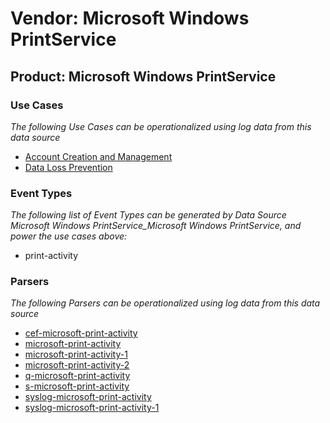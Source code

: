 Vendor: Microsoft Windows PrintService
======================================
Product: Microsoft Windows PrintService
---------------------------------------

### Use Cases

_The following Use Cases can be operationalized using log data from this data source_

* [Account Creation and Management](../UseCases/usecase_account_creation_and_management.md)
* [Data Loss Prevention](../UseCases/usecase_data_loss_prevention.md)


### Event Types

_The following list of Event Types can be generated by Data Source Microsoft Windows PrintService_Microsoft Windows PrintService, and power the use cases above:_

- print-activity


### Parsers

_The following Parsers can be operationalized using log data from this data source_

* [cef-microsoft-print-activity](../Parsers/parserContent_cef-microsoft-print-activity.md)
* [microsoft-print-activity](../Parsers/parserContent_microsoft-print-activity.md)
* [microsoft-print-activity-1](../Parsers/parserContent_microsoft-print-activity-1.md)
* [microsoft-print-activity-2](../Parsers/parserContent_microsoft-print-activity-2.md)
* [q-microsoft-print-activity](../Parsers/parserContent_q-microsoft-print-activity.md)
* [s-microsoft-print-activity](../Parsers/parserContent_s-microsoft-print-activity.md)
* [syslog-microsoft-print-activity](../Parsers/parserContent_syslog-microsoft-print-activity.md)
* [syslog-microsoft-print-activity-1](../Parsers/parserContent_syslog-microsoft-print-activity-1.md)
